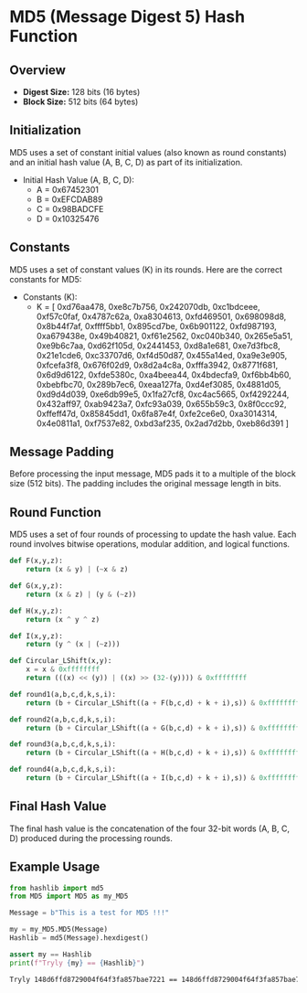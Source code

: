 # MD5 (Message Digest 5) Hash Function

## Overview

- **Digest Size:** 128 bits (16 bytes)
- **Block Size:** 512 bits (64 bytes)

## Initialization

MD5 uses a set of constant initial values (also known as round constants) and an initial hash value (A, B, C, D) as part of its initialization.

- Initial Hash Value (A, B, C, D):
  - A = 0x67452301
  - B = 0xEFCDAB89
  - C = 0x98BADCFE
  - D = 0x10325476

## Constants

MD5 uses a set of constant values (K) in its rounds. Here are the correct constants for MD5:

- Constants (K):
  - K = [
    0xd76aa478, 0xe8c7b756, 0x242070db, 0xc1bdceee,
    0xf57c0faf, 0x4787c62a, 0xa8304613, 0xfd469501,
    0x698098d8, 0x8b44f7af, 0xffff5bb1, 0x895cd7be,
    0x6b901122, 0xfd987193, 0xa679438e, 0x49b40821,
    0xf61e2562, 0xc040b340, 0x265e5a51, 0xe9b6c7aa,
    0xd62f105d, 0x2441453, 0xd8a1e681, 0xe7d3fbc8,
    0x21e1cde6, 0xc33707d6, 0xf4d50d87, 0x455a14ed,
    0xa9e3e905, 0xfcefa3f8, 0x676f02d9, 0x8d2a4c8a,
    0xfffa3942, 0x8771f681, 0x6d9d6122, 0xfde5380c,
    0xa4beea44, 0x4bdecfa9, 0xf6bb4b60, 0xbebfbc70,
    0x289b7ec6, 0xeaa127fa, 0xd4ef3085, 0x4881d05,
    0xd9d4d039, 0xe6db99e5, 0x1fa27cf8, 0xc4ac5665,
    0xf4292244, 0x432aff97, 0xab9423a7, 0xfc93a039,
    0x655b59c3, 0x8f0ccc92, 0xffeff47d, 0x85845dd1,
    0x6fa87e4f, 0xfe2ce6e0, 0xa3014314, 0x4e0811a1,
    0xf7537e82, 0xbd3af235, 0x2ad7d2bb, 0xeb86d391
  ]

## Message Padding

Before processing the input message, MD5 pads it to a multiple of the block size (512 bits). The padding includes the original message length in bits.

## Round Function

MD5 uses a set of four rounds of processing to update the hash value. Each round involves bitwise operations, modular addition, and logical functions.
```python
def F(x,y,z):
    return (x & y) | (~x & z)

def G(x,y,z):
    return (x & z) | (y & (~z))

def H(x,y,z):
    return (x ^ y ^ z)

def I(x,y,z):
    return (y ^ (x | (~z)))

def Circular_LShift(x,y):
    x = x & 0xffffffff
    return (((x) << (y)) | ((x) >> (32-(y)))) & 0xffffffff

def round1(a,b,c,d,k,s,i):
    return (b + Circular_LShift((a + F(b,c,d) + k + i),s)) & 0xffffffff

def round2(a,b,c,d,k,s,i):
    return (b + Circular_LShift((a + G(b,c,d) + k + i),s)) & 0xffffffff

def round3(a,b,c,d,k,s,i):
    return (b + Circular_LShift((a + H(b,c,d) + k + i),s)) & 0xffffffff

def round4(a,b,c,d,k,s,i):
    return (b + Circular_LShift((a + I(b,c,d) + k + i),s)) & 0xffffffff
```
## Final Hash Value

The final hash value is the concatenation of the four 32-bit words (A, B, C, D) produced during the processing rounds.

## Example Usage

```python
from hashlib import md5
from MD5 import MD5 as my_MD5

Message = b"This is a test for MD5 !!!"

my = my_MD5.MD5(Message)
Hashlib = md5(Message).hexdigest()

assert my == Hashlib
print(f"Tryly {my} == {Hashlib}")
```
```bash
Tryly 148d6ffd8729004f64f3fa857bae7221 == 148d6ffd8729004f64f3fa857bae7221
```
